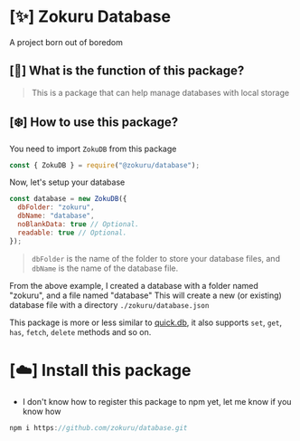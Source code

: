 # [✨] Zokuru Database
A project born out of boredom

## [💫] What is the function of this package?
> This is a package that can help manage databases with local storage

## [❄️] How to use this package?
You need to import `ZokuDB` from this package
```js
const { ZokuDB } = require("@zokuru/database");
```
Now, let's setup your database
```js
const database = new ZokuDB({
  dbFolder: "zokuru",
  dbName: "database",
  noBlankData: true // Optional.
  readable: true // Optional.
});
```
> `dbFolder` is the name of the folder to store your database files, and `dbName` is the name of the database file.

From the above example, I created a database with a folder named "zokuru", and a file named "database"
This will create a new (or existing) database file with a directory `./zokuru/database.json`

This package is more or less similar to [quick.db](https://npmjs.com/package/quick.db), it also supports `set`, `get`, `has`, `fetch`, `delete` methods and so on.

# [☁️] Install this package
* I don't know how to register this package to npm yet, let me know if you know how
```js
npm i https://github.com/zokuru/database.git
```
